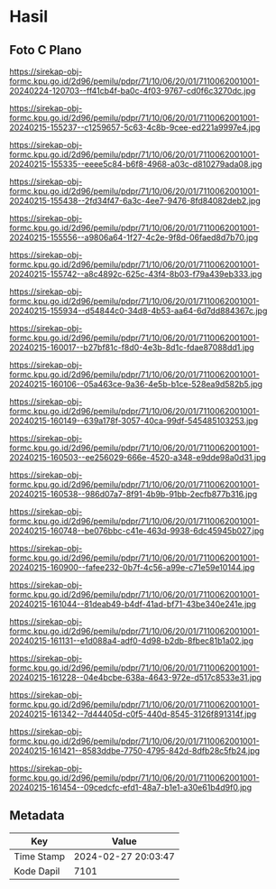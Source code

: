 # Hasil

## Foto C Plano

https://sirekap-obj-formc.kpu.go.id/2d96/pemilu/pdpr/71/10/06/20/01/7110062001001-20240224-120703--ff41cb4f-ba0c-4f03-9767-cd0f6c3270dc.jpg

https://sirekap-obj-formc.kpu.go.id/2d96/pemilu/pdpr/71/10/06/20/01/7110062001001-20240215-155237--c1259657-5c63-4c8b-9cee-ed221a9997e4.jpg

https://sirekap-obj-formc.kpu.go.id/2d96/pemilu/pdpr/71/10/06/20/01/7110062001001-20240215-155335--eeee5c84-b6f8-4968-a03c-d810279ada08.jpg

https://sirekap-obj-formc.kpu.go.id/2d96/pemilu/pdpr/71/10/06/20/01/7110062001001-20240215-155438--2fd34f47-6a3c-4ee7-9476-8fd84082deb2.jpg

https://sirekap-obj-formc.kpu.go.id/2d96/pemilu/pdpr/71/10/06/20/01/7110062001001-20240215-155556--a9806a64-1f27-4c2e-9f8d-06faed8d7b70.jpg

https://sirekap-obj-formc.kpu.go.id/2d96/pemilu/pdpr/71/10/06/20/01/7110062001001-20240215-155742--a8c4892c-625c-43f4-8b03-f79a439eb333.jpg

https://sirekap-obj-formc.kpu.go.id/2d96/pemilu/pdpr/71/10/06/20/01/7110062001001-20240215-155934--d54844c0-34d8-4b53-aa64-6d7dd884367c.jpg

https://sirekap-obj-formc.kpu.go.id/2d96/pemilu/pdpr/71/10/06/20/01/7110062001001-20240215-160017--b27bf81c-f8d0-4e3b-8d1c-fdae87088dd1.jpg

https://sirekap-obj-formc.kpu.go.id/2d96/pemilu/pdpr/71/10/06/20/01/7110062001001-20240215-160106--05a463ce-9a36-4e5b-b1ce-528ea9d582b5.jpg

https://sirekap-obj-formc.kpu.go.id/2d96/pemilu/pdpr/71/10/06/20/01/7110062001001-20240215-160149--639a178f-3057-40ca-99df-545485103253.jpg

https://sirekap-obj-formc.kpu.go.id/2d96/pemilu/pdpr/71/10/06/20/01/7110062001001-20240215-160503--ee256029-666e-4520-a348-e9dde98a0d31.jpg

https://sirekap-obj-formc.kpu.go.id/2d96/pemilu/pdpr/71/10/06/20/01/7110062001001-20240215-160538--986d07a7-8f91-4b9b-91bb-2ecfb877b316.jpg

https://sirekap-obj-formc.kpu.go.id/2d96/pemilu/pdpr/71/10/06/20/01/7110062001001-20240215-160748--be076bbc-c41e-463d-9938-6dc45945b027.jpg

https://sirekap-obj-formc.kpu.go.id/2d96/pemilu/pdpr/71/10/06/20/01/7110062001001-20240215-160900--fafee232-0b7f-4c56-a99e-c71e59e10144.jpg

https://sirekap-obj-formc.kpu.go.id/2d96/pemilu/pdpr/71/10/06/20/01/7110062001001-20240215-161044--81deab49-b4df-41ad-bf71-43be340e241e.jpg

https://sirekap-obj-formc.kpu.go.id/2d96/pemilu/pdpr/71/10/06/20/01/7110062001001-20240215-161131--e1d088a4-adf0-4d98-b2db-8fbec81b1a02.jpg

https://sirekap-obj-formc.kpu.go.id/2d96/pemilu/pdpr/71/10/06/20/01/7110062001001-20240215-161228--04e4bcbe-638a-4643-972e-d517c8533e31.jpg

https://sirekap-obj-formc.kpu.go.id/2d96/pemilu/pdpr/71/10/06/20/01/7110062001001-20240215-161342--7d44405d-c0f5-440d-8545-3126f891314f.jpg

https://sirekap-obj-formc.kpu.go.id/2d96/pemilu/pdpr/71/10/06/20/01/7110062001001-20240215-161421--8583ddbe-7750-4795-842d-8dfb28c5fb24.jpg

https://sirekap-obj-formc.kpu.go.id/2d96/pemilu/pdpr/71/10/06/20/01/7110062001001-20240215-161454--09cedcfc-efd1-48a7-b1e1-a30e61b4d9f0.jpg


## Metadata

| Key        | Value               |
| ---------- | ------------------- |
| Time Stamp | 2024-02-27 20:03:47 |
| Kode Dapil | 7101                |




